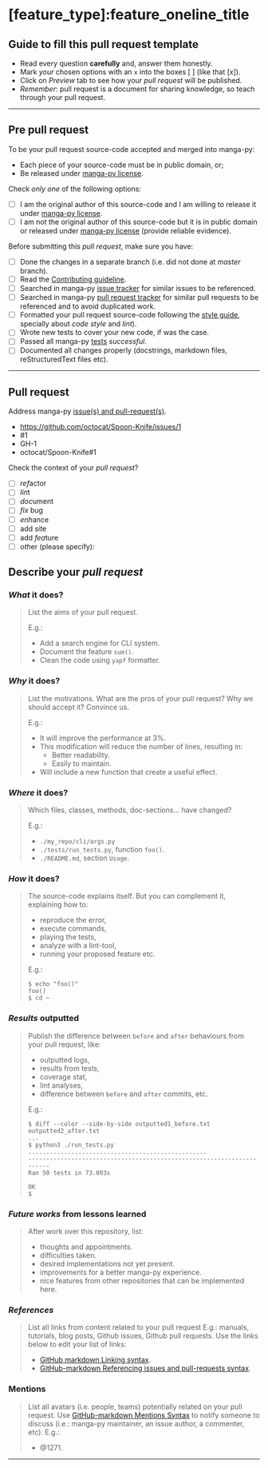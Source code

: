 # [feature_type]:feature_oneline_title

## Guide to fill this pull request template

- Read every question **carefully** and, answer them honestly.
- Mark *your* chosen options with an `x` into the boxes [ ] (like that [x]).
- Click on *Preview* tab to see how your *pull request* will be published.
- *Remember*: pull request is a document for sharing knowledge, so teach through your pull request.

---

## Pre pull request

To be your pull request source-code accepted and merged into manga-py:

- Each piece of your source-code must be in public domain, or;
- Be released under [manga-py license](https://github.com/manga-py/manga-py/blob/stable_1.x/LICENSE).

Check *only one* of the following options:

- [ ] I am the original author of this source-code and I am willing to release it under [manga-py license](https://github.com/manga-py/manga-py/blob/stable_1.x/LICENSE).
- [ ] I am not the original author of this source-code but it is in public domain or released under [manga-py license](https://github.com/manga-py/manga-py/blob/stable_1.x/LICENSE) (provide reliable evidence).

Before submitting this *pull request*, make sure you have:

- [ ] Done the changes in a separate branch (i.e. did not done at *master* branch).
- [ ] Read the [Contributing guideline](https://github.com/manga-py/manga-py/blob/stable_1.x/docs/CONTRIBUTING.rst).
- [ ] Searched in manga-py [issue tracker](https://github.com/manga-py/manga-py/issues) for similar issues to be referenced.
- [ ] Searched in manga-py [pull request tracker](https://github.com/manga-py/manga-py/pulls) for similar pull requests to be referenced and to avoid duplicated work.
- [ ] Formatted your pull request source-code following the [style guide](https://github.com/manga-py/manga-py/blob/stable_1.x/docs/CONTRIBUTING.rst#style_guide), specially about *code style* and *lint*).
- [ ] Wrote new tests to cover your new code, if was the case.
- [ ] Passed all manga-py [tests](https://github.com/manga-py/manga-py/blob/stable_1.x/docs/CONTRIBUTING.rst#testing) *successful*.
- [ ] Documented all changes properly (docstrings, markdown files, reStructuredText files etc).

---

## Pull request

Address manga-py [issue(s) and pull-request(s)](https://help.github.com/en/github/writing-on-github/autolinked-references-and-urls#issues-and-pull-requests).
- https://github.com/octocat/Spoon-Knife/issues/1
- #1
- GH-1
- octocat/Spoon-Knife#1

Check the context of your *pull request*?

- [ ] *ref*actor
- [ ] *lin*t
- [ ] *doc*ument
- [ ] *fix* bug
- [ ] *enh*ance
- [ ] add *sit*e
- [ ] add *fea*ture
- [ ] *oth*er (please specify):

## Describe your *pull request*

### *What* it does?

> List the aims of your pull request.
>
> E.g.:
> - Add a search engine for CLI system.
> - Document the feature `sum()`.
> - Clean the code using `yapf` formatter.

### *Why* it does?

> List the motivations.
> What are the pros of your pull request?
> Why we should accept it?
> Convince us.
>
> E.g.:
> - It will improve the performance at 3%.
> - This modification will reduce the number of lines, resulting in:
>     - Better readability.
>     - Easily to maintain.
> - Will include a new function that create a useful effect.

### *Where* it does?

> Which files, classes, methods, doc-sections... have changed?
>
> E.g.:
> - `./my_repo/cli/args.py`
> - `./tests/run_tests.py`, function `foo()`.
> - `./README.md`, section `Usage`.

### *How* it does?

> The source-code explains itself.
> But you can complement it, explaining how to:
> - reproduce the error,
> - execute commands,
> - playing the tests,
> - analyze with a lint-tool,
> - running your proposed feature etc.
>
> E.g.:
> ```
> $ echo "foo()"
> foo()
> $ cd ~
> ```

### *Results* outputted

> Publish the difference between `before` and `after` behaviours from your pull request, like:
> - outputted logs,
> - results from tests,
> - coverage stat,
> - lint analyses,
> - difference between `before` and `after` commits, etc.
>
> E.g.:
> ```
> $ diff --color --side-by-side outputted1_before.txt outputted2_after.txt
> ...
> $ python3 ./run_tests.py
> ..................................................
> ----------------------------------------------------------------------
> Ran 50 tests in 73.003s
> 
> OK
> $
> ```

### *Future works* from lessons learned

> After work over this repository, list:
> - thoughts and appointments.
> - difficulties taken.
> - desired implementations not yet present.
> - improvements for a better  manga-py experience.
> - nice features from other repositories that can be implemented here.

### *References*

> List all links from content related to your pull request
> E.g.: manuals, tutorials, blog posts, Github issues, Github pull requests.
> Use the links below to edit your list of links:
> - [GitHub markdown Linking syntax](https://github.com/adam-p/markdown-here/wiki/Markdown-Cheatsheet#links).
> - [GitHub-markdown Referencing issues and pull-requests syntax](https://help.github.com/en/articles/basic-writing-and-formatting-syntax/#referencing-issues-and-pull-requests).

### Mentions

> List all avatars (i.e. people, teams) potentially related on your pull request.
> Use [GitHub-markdown Mentions Syntax](https://help.github.com/en/articles/basic-writing-and-formatting-syntax/#mentioning-people-and-teams) to notify someone to discuss (i.e.: manga-py maintainer, an issue author, a commenter, etc).
> E.g.:
> - @1271.



---
